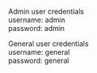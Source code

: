 Admin user credentials<br/>
username: admin<br/>
password: admin<br/>

General user credentials<br/>
username: general<br/>
password: general<br/>
